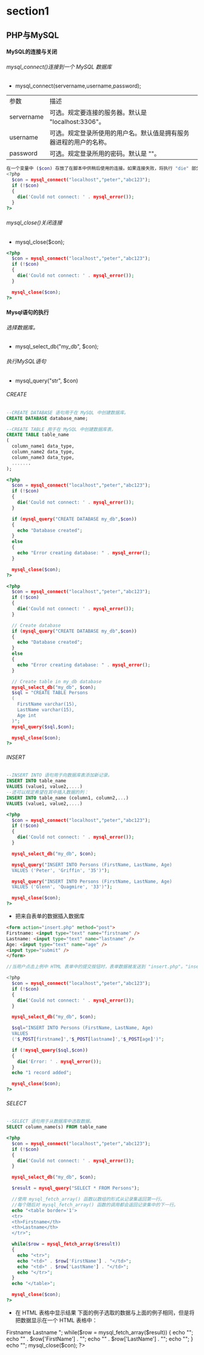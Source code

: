 # section1

## PHP与MySQL

#### MySQL的连接与关闭

###### mysql_connect()连接到一个 MySQL 数据库

* mysql_connect(servername,username,password);

<table>
<tr><td>参数</td><td>描述</td></tr>
<tr><td>servername</td><td>可选。规定要连接的服务器。默认是 "localhost:3306"。</td></tr>
<tr><td>username</td><td>可选。规定登录所使用的用户名。默认值是拥有服务器进程的用户的名称。</td></tr>
<tr><td>password</td><td>可选。规定登录所用的密码。默认是 ""。</td></tr>
</table>

```php
在一个变量中 ($con) 存放了在脚本中供稍后使用的连接。如果连接失败，将执行 "die" 部分：
<?php
  $con = mysql_connect("localhost","peter","abc123");
  if (!$con)
  {
    die('Could not connect: ' . mysql_error());
  }
?>
```

###### mysql_close()关闭连接

* mysql_close($con);

```php
<?php
  $con = mysql_connect("localhost","peter","abc123");
  if (!$con)
  {
    die('Could not connect: ' . mysql_error());
  }

  mysql_close($con);
?>
```

#### Mysql语句的执行

###### 选择数据库。

* mysql_select_db("my_db", $con);

###### 执行MySQL语句

* mysql_query("str", $con)

###### CREATE

```sql
--CREATE DATABASE 语句用于在 MySQL 中创建数据库。
CREATE DATABASE database_name;

--CREATE TABLE 用于在 MySQL 中创建数据库表。
CREATE TABLE table_name
(
  column_name1 data_type,
  column_name2 data_type,
  column_name3 data_type,
  .......
);
```

```php
<?php
  $con = mysql_connect("localhost","peter","abc123");
  if (!$con)
  {
    die('Could not connect: ' . mysql_error());
  }

  if (mysql_query("CREATE DATABASE my_db",$con))
  {
    echo "Database created";
  }
  else
  {
    echo "Error creating database: " . mysql_error();
  }

  mysql_close($con);
?>
```

```php
<?php
  $con = mysql_connect("localhost","peter","abc123");
  if (!$con)
  {
    die('Could not connect: ' . mysql_error());
  }

  // Create database
  if (mysql_query("CREATE DATABASE my_db",$con))
  {
    echo "Database created";
  }
  else
  {
    echo "Error creating database: " . mysql_error();
  }

  // Create table in my_db database
  mysql_select_db("my_db", $con);
  $sql = "CREATE TABLE Persons 
  (
    FirstName varchar(15),
    LastName varchar(15),
    Age int
  )";
  mysql_query($sql,$con);

  mysql_close($con);
?>
```
###### INSERT

```sql
--INSERT INTO 语句用于向数据库表添加新记录。
INSERT INTO table_name
VALUES (value1, value2,....)
--还可以规定希望在其中插入数据的列：
INSERT INTO table_name (column1, column2,...)
VALUES (value1, value2,....)
```

```php
<?php
  $con = mysql_connect("localhost","peter","abc123");
  if (!$con)
  {
    die('Could not connect: ' . mysql_error());
  }

  mysql_select_db("my_db", $con);

  mysql_query("INSERT INTO Persons (FirstName, LastName, Age) 
  VALUES ('Peter', 'Griffin', '35')");

  mysql_query("INSERT INTO Persons (FirstName, LastName, Age) 
  VALUES ('Glenn', 'Quagmire', '33')");

  mysql_close($con);
?>
```

* 把来自表单的数据插入数据库

```html
<form action="insert.php" method="post">
Firstname: <input type="text" name="firstname" />
Lastname: <input type="text" name="lastname" />
Age: <input type="text" name="age" />
<input type="submit" />
</form>
```

```php
//当用户点击上例中 HTML 表单中的提交按钮时，表单数据被发送到 "insert.php"。"insert.php" 文件连接数据库，并通过 $_POST 变量从表单取回值。然后，mysql_query() 函数执行 INSERT INTO 语句，一条新的记录会添加到数据库表中。

<?php
  $con = mysql_connect("localhost","peter","abc123");
  if (!$con)
  {
    die('Could not connect: ' . mysql_error());
  }

  mysql_select_db("my_db", $con);

  $sql="INSERT INTO Persons (FirstName, LastName, Age)
  VALUES
  ('$_POST[firstname]','$_POST[lastname]','$_POST[age]')";

  if (!mysql_query($sql,$con))
  {
    die('Error: ' . mysql_error());
  }
  echo "1 record added";

  mysql_close($con);
?>
```

###### SELECT

```sql
--SELECT 语句用于从数据库中选取数据。
SELECT column_name(s) FROM table_name
```

```php
<?php
  $con = mysql_connect("localhost","peter","abc123");
  if (!$con)
  {
    die('Could not connect: ' . mysql_error());
  }

  mysql_select_db("my_db", $con);

  $result = mysql_query("SELECT * FROM Persons");

  //使用 mysql_fetch_array() 函数以数组的形式从记录集返回第一行。
  //每个随后对 mysql_fetch_array() 函数的调用都会返回记录集中的下一行。
  echo "<table border='1'>
  <tr>
  <th>Firstname</th>
  <th>Lastname</th>
  </tr>";

  while($row = mysql_fetch_array($result))
  {
    echo "<tr>";
    echo "<td>" . $row['FirstName'] . "</td>";
    echo "<td>" . $row['LastName'] . "</td>";
    echo "</tr>";
  }
  echo "</table>";

  mysql_close($con);
?>
```

* 在 HTML 表格中显示结果
下面的例子选取的数据与上面的例子相同，但是将把数据显示在一个 HTML 表格中：
<?php
$con = mysql_connect("localhost","peter","abc123");
if (!$con)
  {
  die('Could not connect: ' . mysql_error());
  }

mysql_select_db("my_db", $con);

$result = mysql_query("SELECT * FROM Persons");

echo "<table border='1'>
<tr>
<th>Firstname</th>
<th>Lastname</th>
</tr>";

while($row = mysql_fetch_array($result))
  {
  echo "<tr>";
  echo "<td>" . $row['FirstName'] . "</td>";
  echo "<td>" . $row['LastName'] . "</td>";
  echo "</tr>";
  }
echo "</table>";

mysql_close($con);
?>
